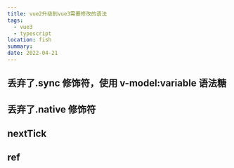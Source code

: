 ```yaml
---
title: vue2升级到vue3需要修改的语法
tags:
  - vue3
  - typescript
location: fish
summary:
date: 2022-04-21
---
```


## 丢弃了.sync 修饰符，使用 v-model:variable 语法糖

## 丢弃了.native 修饰符

## nextTick

## ref

##
